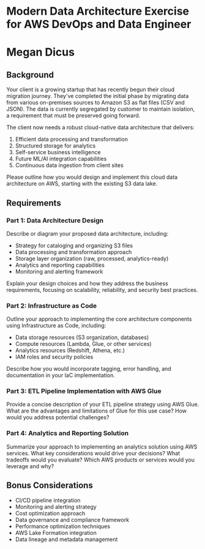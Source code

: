 # Modern Data Architecture Exercise for AWS DevOps and Data Engineer
# Megan Dicus

## Background

Your client is a growing startup that has recently begun their cloud migration journey. They've completed the initial phase by migrating data from various on-premises sources to Amazon S3 as flat files (CSV and JSON). The data is currently segregated by customer to maintain isolation, a requirement that must be preserved going forward.

The client now needs a robust cloud-native data architecture that delivers:
1. Efficient data processing and transformation
2. Structured storage for analytics
3. Self-service business intelligence
4. Future ML/AI integration capabilities
5. Continuous data ingestion from client sites

Please outline how you would design and implement this cloud data architecture on AWS, starting with the existing S3 data lake.

## Requirements

### Part 1: Data Architecture Design 

Describe or diagram your proposed data architecture, including:

- Strategy for cataloging and organizing S3 files
- Data processing and transformation approach
- Storage layer organization (raw, processed, analytics-ready)
- Analytics and reporting capabilities
- Monitoring and alerting framework

Explain your design choices and how they address the business requirements, focusing on scalability, reliability, and security best practices.

### Part 2: Infrastructure as Code 

Outline your approach to implementing the core architecture components using Infrastructure as Code, including:

- Data storage resources (S3 organization, databases)
- Compute resources (Lambda, Glue, or other services)
- Analytics resources (Redshift, Athena, etc.)
- IAM roles and security policies

Describe how you would incorporate tagging, error handling, and documentation in your IaC implementation.

### Part 3: ETL Pipeline Implementation with AWS Glue

Provide a concise description of your ETL pipeline strategy using AWS Glue. What are the advantages and limitations of Glue for this use case? How would you address potential challenges?

### Part 4: Analytics and Reporting Solution

Summarize your approach to implementing an analytics solution using AWS services. What key considerations would drive your decisions? What tradeoffs would you evaluate? Which AWS products or services would you leverage and why?

## Bonus Considerations

- CI/CD pipeline integration
- Monitoring and alerting strategy
- Cost optimization approach
- Data governance and compliance framework
- Performance optimization techniques
- AWS Lake Formation integration
- Data lineage and metadata management
